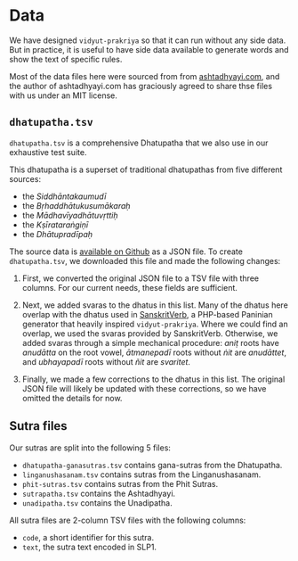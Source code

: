 Data
====

We have designed `vidyut-prakriya` so that it can run without any side data.
But in practice, it is useful to have side data available to generate words
and show the text of specific rules.

Most of the data files here were sourced from from [ashtadhyayi.com][a-com],
and the author of ashtadhyayi.com has graciously agreed to share thse files
with us under an MIT license.

[a-com]: https://ashtadhyayi.com


`dhatupatha.tsv`
----------------

`dhatupatha.tsv` is a comprehensive Dhatupatha that we also use in our
exhaustive test suite.

This dhatupatha is a superset of traditional dhatupathas from five different
sources:

- the *Siddhāntakaumudī*
- the *Bṛhaddhātukusumākaraḥ*
- the *Mādhavīyadhātuvṛttiḥ*
- the *Kṣīrataraṅgiṇī*
- the *Dhātupradīpaḥ*

The source data is [available on Github][dhatupatha-json] as a JSON file. To
create `dhatupatha.tsv`, we downloaded this file and made the following changes:

1. First, we converted the original JSON file to a TSV file with three columns.
   For our current needs, these fields are sufficient.

2. Next, we added svaras to the dhatus in this list. Many of the dhatus here
   overlap with the dhatus used in [SanskritVerb][sanskrit-verb], a PHP-based
   Paninian generator that heavily inspired `vidyut-prakriya`. Where we could
   find an overlap, we used the svaras provided by SanskritVerb. Otherwise, we
   added svaras through a simple mechanical procedure: *aniṭ* roots have
   *anudātta* on the root vowel, *ātmanepadī* roots without *ṅit* are
   *anudāttet*, and *ubhayapadī* roots without *ñit* are *svaritet*.

3. Finally, we made a few corrections to the dhatus in this list. The original
   JSON file will likely be updated with these corrections, so we have omitted
   the details for now.

[dhatupatha-json]: https://github.com/ashtadhyayi-com/data/blob/master/dhatu/data.txt
[sanskrit-verb]: https://github.com/drdhaval2785/SanskritVerb


Sutra files
-----------

Our sutras are split into the following 5 files:

- `dhatupatha-ganasutras.tsv` contains gana-sutras from the Dhatupatha.
- `linganushasanam.tsv` contains sutras from the Linganushasanam.
- `phit-sutras.tsv` contains sutras from the Phit Sutras.
- `sutrapatha.tsv` contains the Ashtadhyayi.
- `unadipatha.tsv` contains the Unadipatha.

All sutra files are 2-column TSV files with the following columns:

- `code`, a short identifier for this sutra.
- `text`, the sutra text encoded in SLP1.
